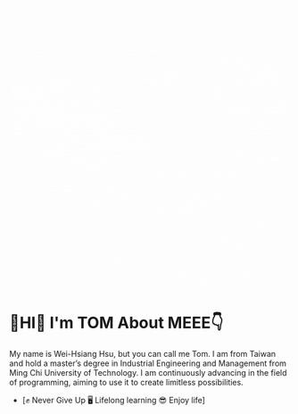 ![](images/Hello.gif)
# 👋HI👋 I'm  TOM  About MEEE👇
My name is Wei-Hsiang Hsu, but you can call me Tom. I am from Taiwan and hold a master’s degree in Industrial Engineering and Management from Ming Chi University of Technology. I am continuously advancing in the field of programming, aiming to use it to create limitless possibilities.
- [✊ Never Give Up 🖥 Lifelong learning 😎 Enjoy life]
